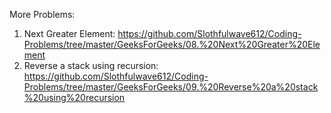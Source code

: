 More Problems:
  1. Next Greater Element: https://github.com/Slothfulwave612/Coding-Problems/tree/master/GeeksForGeeks/08.%20Next%20Greater%20Element
  2. Reverse a stack using recursion: https://github.com/Slothfulwave612/Coding-Problems/tree/master/GeeksForGeeks/09.%20Reverse%20a%20stack%20using%20recursion
